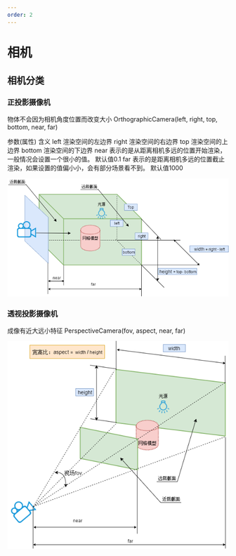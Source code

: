 ```yaml
---
order: 2
---
```


# 相机

## 相机分类

### 正投影摄像机
物体不会因为相机角度位置而改变大小
OrthographicCamera(left, right, top, bottom, near, far)

参数(属性)	含义
left	  渲染空间的左边界
right	  渲染空间的右边界
top	    渲染空间的上边界
bottom	渲染空间的下边界
near	  表示的是从距离相机多远的位置开始渲染，一般情况会设置一个很小的值。 默认值0.1
far	    表示的是距离相机多远的位置截止渲染，如果设置的值偏小小，会有部分场景看不到。 默认值1000

![img.png](./img.png)

### 透视投影摄像机
成像有近大远小特征
PerspectiveCamera(fov, aspect, near, far)

![img.png](../assets/img3.png)

<code src="./index.jsx" compact="true"></code>
